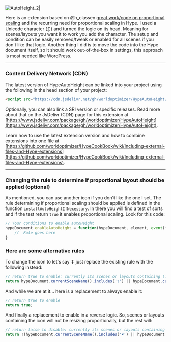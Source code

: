 ![AutoHeight_2|](https://playground.maxziebell.de/Hype/AutoHeight/HypeAutoHeight.jpg) 

Here is an extension based on @h_classen [great work/code on proportional scaling](https://forums.tumult.com/t/creating-a-flexible-tumult-hype-document-within-a-div-with-no-set-height/13224?u=maxzieb) and the recurring need for proportional scaling in Hype. I used a Unicode character (↕️) and turned the logic on its head. Meaning for scenes/layouts you want it to work you add the character. The setup and condition can be easily removed/tweak or enabled for all scenes if you don't like that logic. Another thing I did is to move the code into the Hype document itself, so it should work out-of-the-box in settings, this approach is most needed like WordPress. 

---

### Content Delivery Network (CDN)

The latest version of HypeAutoHeight can be linked into your project using the following in the head section of your project:

```html
<script src="https://cdn.jsdelivr.net/gh/worldoptimizer/HypeAutoHeight/HypeAutoHeight.min.js"></script>
```

Optionally, you can also link a SRI version or specific releases. Read more about that on the JsDelivr (CDN) page for this extension at [https://www.jsdelivr.com/package/gh/worldoptimizer/HypeAutoHeight](https://www.jsdelivr.com/package/gh/worldoptimizer/HypeAutoHeight).

Learn how to use the latest extension version and how to combine extensions into one file at [https://github.com/worldoptimizer/HypeCookBook/wiki/Including-external-files-and-Hype-extensions](https://github.com/worldoptimizer/HypeCookBook/wiki/Including-external-files-and-Hype-extensions).

---

### Changing the rule to determine if proportional layout should be applied (optional)

As mentioned, you can use another icon if you don't like the one I set. The rule determining if proportional scaling should be applied is defined in the function `installAutoHeightIfNecessary`. In there you will find a test of sorts and if the test return `true` it enables proportional scaling. Look for this code:
```javascript
// Your conditions to enable autoHeight 
hypeDocument.enableAutoHeight = function(hypeDocument, element, event){
	//  Rule goes here
}
```

### Here are some alternative rules

To change the icon to let's say ↧ just replace the existing rule with the following instead:
```javascript
// return true to enable: currently its scenes or layouts containing (↧)
return hypeDocument.currentSceneName().includes('↧') || hypeDocument.currentLayoutName().includes('↧'); 
```
And while we are at it… here is a replacement to always enable it:
```javascript
// return true to enable
return true; 
```
And finally a replacement to enable in a reverse logic. So, scenes or layouts containing the icon will not be resizing proportionally, but the rest will:
```javascript
// return false to disable: currently its scenes or layouts containing (✖️)
return !(hypeDocument.currentSceneName().includes('✖️') || hypeDocument.currentLayoutName().includes('✖️')); 
``` 
